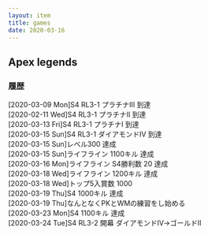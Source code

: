 ```yaml
---
layout: item
title: games
date: 2020-03-16
---
```


## Apex legends
### 履歴
[2020-03-09 Mon]S4 RL3-1 プラチナⅢ 到達<br>
[2020-02-11 Wed]S4 RL3-1 プラチナⅡ 到達<br>
[2020-03-13 Fri]S4 RL3-1 プラチナⅠ 到達<br>
[2020-03-15 Sun]S4 RL3-1 ダイアモンドⅣ 到達<br>
[2020-03-15 Sun]レベル300 達成<br>
[2020-03-15 Sun]ライフライン 1100キル 達成<br>
[2020-03-16 Mon]ライフライン S4勝利数 20 達成<br>
[2020-03-18 Wed]ライフライン 1200キル 達成<br>
[2020-03-18 Wed]トップ5入賞数 1000 <br>
[2020-03-19 Thu]S4 1000キル 達成<br>
[2020-03-19 Thu]なんとなくPKとWMの練習をし始める<br>
[2020-03-23 Mon]S4 1100キル 達成<br>
[2020-03-24 Tue]S4 RL3-2 開幕 ダイアモンドⅣ→ゴールドⅡ

